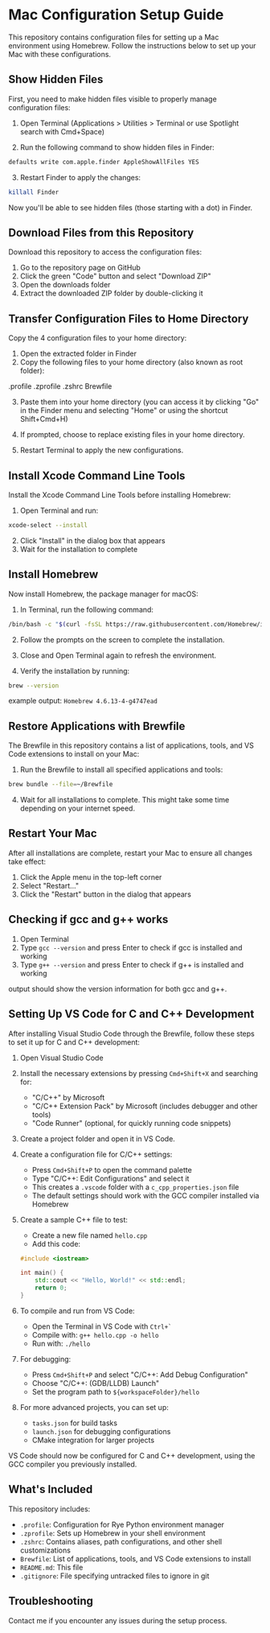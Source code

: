 # Mac Configuration Setup Guide

This repository contains configuration files for setting up a Mac environment using Homebrew. Follow the instructions below to set up your Mac with these configurations.

## Show Hidden Files

First, you need to make hidden files visible to properly manage configuration files:

1. Open Terminal (Applications > Utilities > Terminal or use Spotlight search with Cmd+Space)

2. Run the following command to show hidden files in Finder:

```bash
defaults write com.apple.finder AppleShowAllFiles YES
```

3. Restart Finder to apply the changes:

```bash
killall Finder
```

Now you'll be able to see hidden files (those starting with a dot) in Finder.

## Download Files from this Repository

Download this repository to access the configuration files:

1. Go to the repository page on GitHub
2. Click the green "Code" button and select "Download ZIP"
3. Open the downloads folder 
4. Extract the downloaded ZIP folder by double-clicking it

## Transfer Configuration Files to Home Directory

Copy the 4 configuration files to your home directory:

1. Open the extracted folder in Finder
2. Copy the following files to your home directory (also known as root folder):

.profile
.zprofile
.zshrc
Brewfile

3. Paste them into your home directory (you can access it by clicking "Go" in the Finder menu and selecting "Home" or using the shortcut Shift+Cmd+H)

4. If prompted, choose to replace existing files in your home directory.

5. Restart Terminal to apply the new configurations.

## Install Xcode Command Line Tools

Install the Xcode Command Line Tools before installing Homebrew:

1. Open Terminal and run:

```bash
xcode-select --install
```

2. Click "Install" in the dialog box that appears
3. Wait for the installation to complete

## Install Homebrew

Now install Homebrew, the package manager for macOS:

1. In Terminal, run the following command:

```bash
/bin/bash -c "$(curl -fsSL https://raw.githubusercontent.com/Homebrew/install/HEAD/install.sh)"
```

2. Follow the prompts on the screen to complete the installation.

3. Close and Open Terminal again to refresh the environment.

4. Verify the installation by running:

```bash
brew --version
```
example output: `Homebrew 4.6.13-4-g4747ead`

## Restore Applications with Brewfile

The Brewfile in this repository contains a list of applications, tools, and VS Code extensions to install on your Mac:

1. Run the Brewfile to install all specified applications and tools:

```bash
brew bundle --file=~/Brewfile
```

4. Wait for all installations to complete. This might take some time depending on your internet speed.

## Restart Your Mac

After all installations are complete, restart your Mac to ensure all changes take effect:

1. Click the Apple menu in the top-left corner
2. Select "Restart..."
3. Click the "Restart" button in the dialog that appears

## Checking if gcc and g++ works

1. Open Terminal
2. Type `gcc --version` and press Enter to check if gcc is installed and working
3. Type `g++ --version` and press Enter to check if g++ is installed and working

output should show the version information for both gcc and g++.

## Setting Up VS Code for C and C++ Development

After installing Visual Studio Code through the Brewfile, follow these steps to set it up for C and C++ development:

1. Open Visual Studio Code

2. Install the necessary extensions by pressing `Cmd+Shift+X` and searching for:
   - "C/C++" by Microsoft
   - "C/C++ Extension Pack" by Microsoft (includes debugger and other tools)
   - "Code Runner" (optional, for quickly running code snippets)

3. Create a project folder and open it in VS Code.

4. Create a configuration file for C/C++ settings:
   - Press `Cmd+Shift+P` to open the command palette
   - Type "C/C++: Edit Configurations" and select it
   - This creates a `.vscode` folder with a `c_cpp_properties.json` file
   - The default settings should work with the GCC compiler installed via Homebrew

5. Create a sample C++ file to test:
   - Create a new file named `hello.cpp`
   - Add this code:
   ```cpp
   #include <iostream>
   
   int main() {
       std::cout << "Hello, World!" << std::endl;
       return 0;
   }
   ```

6. To compile and run from VS Code:
   - Open the Terminal in VS Code with ``Ctrl+` ``
   - Compile with: `g++ hello.cpp -o hello`
   - Run with: `./hello`

7. For debugging:
   - Press `Cmd+Shift+P` and select "C/C++: Add Debug Configuration"
   - Choose "C/C++: (GDB/LLDB) Launch"
   - Set the program path to `${workspaceFolder}/hello`

8. For more advanced projects, you can set up:
   - `tasks.json` for build tasks
   - `launch.json` for debugging configurations
   - CMake integration for larger projects

VS Code should now be configured for C and C++ development, using the GCC compiler you previously installed.

## What's Included

This repository includes:

- `.profile`: Configuration for Rye Python environment manager
- `.zprofile`: Sets up Homebrew in your shell environment
- `.zshrc`: Contains aliases, path configurations, and other shell customizations
- `Brewfile`: List of applications, tools, and VS Code extensions to install
- `README.md`: This file
- `.gitignore`: File specifying untracked files to ignore in git

## Troubleshooting

Contact me if you encounter any issues during the setup process.